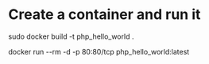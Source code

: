 # Create a container and run it

 sudo docker build -t php_hello_world .

 docker run --rm -d -p 80:80/tcp php_hello_world:latest 